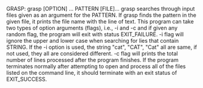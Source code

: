 GRASP:     grasp [OPTION] ... PATTERN [FILE]...
grasp searches through input files given as an argument for the PATTERN. If grasp finds the pattern in the given file, it prints the file name with the line of text. This program can take two types of option arguments (flags), i.e., -i and -c and if given any random flag, the program will exit with status EXIT_FAILURE.
-i flag will ignore the upper and lower case when searching for lies that contain STRING. If the -i option is used, the string "cat", "CAT", "Cat" all are same, if not used, they all are considered different.
-c flag will prints the total number of lines processed after the program finishes.
If the program terminates normally after attempting to open and process all of the files listed on the command line, it should terminate with an exit status of EXIT_SUCCESS.


